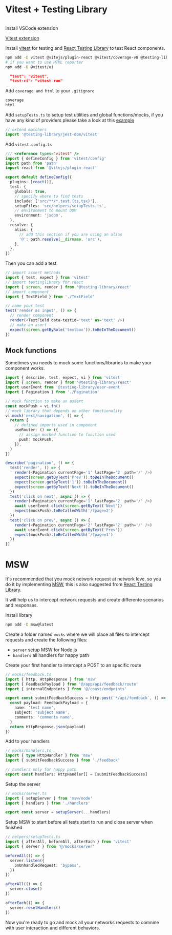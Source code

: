 # Vitest + Testing Library

```bash

```

Install VSCode extension

[Vitest extension](https://marketplace.visualstudio.com/items?itemName=vitest.explorer)

Install [vitest](https://vitest.dev/) for testing and [React Testing Library](https://testing-library.com/docs/react-testing-library/intro/) to test React components.

```bash
npm add -D vitest @vitejs/plugin-react @vitest/coverage-v8 @testing-library/react @testing-library/user-event @testing-library/jest-dom jsdom
# if you want to use HTML reporter
npm add -D @vitest/ui
```

```json
  "test": "vitest",
  "test:ci": "vitest run"
```

Add `coverage and html` to your `.gitignore`

```bash
coverage
html
```

Add `setupTests.ts` to setup test utilities and global functions/mocks, if you have any kind of providers please take a look at this [example](https://testing-library.com/docs/react-testing-library/setup#custom-render)

```typescript
// extend matchers
import '@testing-library/jest-dom/vitest'
```

Add `vitest.config.ts`

```typescript
/// <reference types="vitest" />
import { defineConfig } from 'vitest/config'
import path from 'path'
import react from '@vitejs/plugin-react'

export default defineConfig({
  plugins: [react()],
  test: {
    globals: true,
    // specify where to find tests
    include: ['src/**/*.test.{ts,tsx}'],
    setupFiles: 'src/helpers/setupTests.ts',
    // environment to mount DOM
    environment: 'jsdom',
  },
  resolve: {
    alias: {
      // add this section if you are using an alias
      '@': path.resolve(__dirname, 'src'),
    },
  },
})
```

Then you can add a test.

```typescript
// import assert methods
import { test, expect } from 'vitest'
// import testinglibrary for react
import { screen, render } from '@testing-library/react'
// import component
import { TextField } from './TextField'

// name your test
test('render as input', () => {
  // render component
  render(<TextField data-testid='text' as='text' />)
  // make an asert
  expect(screen.getByRole('textbox')).toBeInTheDocument()
})

```

## Mock functions

Sometimes you needs to mock some functions/libraries to make your component works.

```typescript
import { describe, test, expect, vi } from 'vitest'
import { screen, render } from '@testing-library/react'
import userEvent from '@testing-library/user-event'
import { Pagination } from './Pagination'

// mock function to make an assert
const mockPush = vi.fn()
// mock library that depends on other functionality
vi.mock('next/navigation', () => {
  return {
    // defined imports used in component
    useRouter: () => ({
      // assign mocked function to function used
      push: mockPush,
    }),
  }
})

describe('pagination', () => {
  test('render', () => {
    render(<Pagination currentPage='1' lastPage='2' path='/' />)
    expect(screen.getByText('Prev')).toBeInTheDocument()
    expect(screen.getByText('1')).toBeInTheDocument()
    expect(screen.getByText('Next')).toBeInTheDocument()
  })
  test('click on next', async () => {
    render(<Pagination currentPage='1' lastPage='2' path='/' />)
    await userEvent.click(screen.getByText('Next'))
    expect(mockPush).toBeCalledWith('/?page=2')
  })
  test('click on prev', async () => {
    render(<Pagination currentPage='2' lastPage='2' path='/' />)
    await userEvent.click(screen.getByText('Prev'))
    expect(mockPush).toBeCalledWith('/?page=1')
  })
})
```

# MSW

It's recommended that you mock network request at network leve, so you do it by implementing [MSW](https://mswjs.io/), this is also suggested from [React Testing Library](https://testing-library.com/docs/react-testing-library/example-intro/#full-example).

It will help us to intercept network requests and create differente scenarios and responses.

Install library

```bash
npm add -D msw@latest
```

Create a folder named `mocks` where we will place all files to intercept requests and create the following files:

- `server` setup MSW for Node.js
- `handlers` all handlers for happy path

Create your first handler to intercept a POST to an specific route

```typescript
// mocks/feedback.ts
import { http, HttpResponse } from 'msw'
import { FeedbackPayload } from '@/app/api/feedback/route'
import { internalEndpoints } from '@/const/endpoints'

export const submitFeedbackSuccess = http.post(`*/api/feedback`, () => {
  const payload: FeedbackPayload = {
    name: 'test name',
    subject: 'subject name',
    comments: 'comments name',
  }
  return HttpResponse.json(payload)
})
```

Add to your handlers

```typescript
// mocks/handlers.ts
import { type HttpHandler } from 'msw'
import { submitFeedbackSuccess } from './feedback'

// handlers only for happy path
export const handlers: HttpHandler[] = [submitFeedbackSuccess]
```

Setup the server

```typescript
// mocks/server.ts
import { setupServer } from 'msw/node'
import { handlers } from './handlers'

export const server = setupServer(...handlers)
```

Setup MSW to start before all tests start to run and close server when finished

```typescript
// helpers/setupTests.ts
import { afterAll, beforeAll, afterEach } from 'vitest'
import { server } from '@/mocks/server'

beforeAll(() => {
  server.listen({
    onUnhandledRequest: 'bypass',
  })
})

afterAll(() => {
  server.close()
})

afterEach(() => {
  server.resetHandlers()
})
```

Now you're ready to go and mock all your networks requests to comnine with user interaction and different behaviors.
